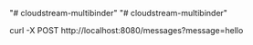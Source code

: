 "# cloudstream-multibinder" 
"# cloudstream-multibinder" 

curl -X POST http://localhost:8080/messages?message=hello